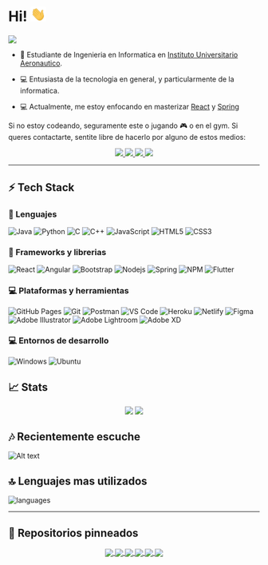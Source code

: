 # Hi! <img src="/src/wave.gif" width="30px">

<img align="center" src="/src/banner.gif"></a>

- 📖 Estudiante de Ingenieria en Informatica en [Instituto Universitario Aeronautico](https://www.iua.edu.ar/).

- 💻 Entusiasta de la tecnologia en general, y particularmente de la informatica.

- 💻 Actualmente, me estoy enfocando en masterizar [React](https://reactjs.org/) y [Spring](https://spring.io/)

Si no estoy codeando, seguramente este o jugando 🎮 o en el gym. Si queres contactarte, sentite libre de hacerlo por alguno de estos medios:

<p align="center">
	<a href="https://twitter.com/Agus_sepulveda2">
		<img src="https://img.shields.io/badge/Twitter-1DA1F2?style=for-the-badge&logo=twitter&logoColor=white" />
	</a>
	</a>
        <a href="https://steamcommunity.com/id/AguuSz/">
		<img src="https://img.shields.io/badge/steam-%23000000.svg?style=for-the-badge&logo=steam&logoColor=white" />
	</a>
    <a href="https://open.spotify.com/user/aguuusz">
		<img src="https://img.shields.io/badge/Spotify-1ED760?style=for-the-badge&logo=spotify&logoColor=white" />
	</a>
    <a href="https://www.instagram.com/agus.sepulveda02/">
		<img src="https://img.shields.io/badge/Instagram-%23E4405F.svg?style=for-the-badge&logo=Instagram&logoColor=white" />
	</a>

</p>

---

## ⚡ Tech Stack

### 🚀 Lenguajes

![Java](https://img.shields.io/badge/Java-ED8B00?style=for-the-badge&logo=java&logoColor=white)
![Python](https://img.shields.io/badge/Python-FFD43B?style=for-the-badge&logo=python&logoColor=306998)
![C](https://img.shields.io/badge/C-00599C?style=for-the-badge&logo=c&logoColor=white)
![C++](https://img.shields.io/badge/C%2B%2B-00599C?style=for-the-badge&logo=c%2B%2B&logoColor=white)
![JavaScript](https://img.shields.io/badge/JavaScript-323330?style=for-the-badge&logo=javascript&logoColor=F7DF1E)
![HTML5](https://img.shields.io/badge/HTML5-E34F26?style=for-the-badge&logo=html5&logoColor=white)
![CSS3](https://img.shields.io/badge/CSS3-1572B6?style=for-the-badge&logo=css3&logoColor=white)

### 🧩 Frameworks y librerias

![React](https://img.shields.io/badge/React-20232A?style=for-the-badge&logo=react&logoColor=61DAFB)
![Angular](https://img.shields.io/badge/angular-%23DD0031.svg?style=for-the-badge&logo=angular&logoColor=white)
![Bootstrap](https://img.shields.io/badge/Bootstrap-563D7C?style=for-the-badge&logo=bootstrap&logoColor=white)
![Nodejs](https://img.shields.io/badge/Node.js-339933?style=for-the-badge&logo=nodedotjs&logoColor=white)
![Spring](https://img.shields.io/badge/spring-%236DB33F.svg?style=for-the-badge&logo=spring&logoColor=white)
![NPM](https://img.shields.io/badge/npm-CB3837?style=for-the-badge&logo=npm&logoColor=white)
![Flutter](https://img.shields.io/badge/Flutter-%2302569B.svg?style=for-the-badge&logo=Flutter&logoColor=white)

### 💻 Plataformas y herramientas

![GitHub Pages](https://img.shields.io/badge/GitHub_Pages-100000?style=for-the-badge&logo=github&logoColor=white)
![Git](https://img.shields.io/badge/Git-F05032?style=for-the-badge&logo=git&logoColor=white)
![Postman](https://img.shields.io/badge/Postman-FF6C37?style=for-the-badge&logo=Postman&logoColor=white)
![VS Code](https://img.shields.io/badge/Visual_Studio_Code-0078D4?style=for-the-badge&logo=visual%20studio%20code&logoColor=white)
![Heroku](https://img.shields.io/badge/Heroku-430098?style=for-the-badge&logo=heroku&logoColor=white)
![Netlify](https://img.shields.io/badge/Netlify-00C7B7?style=for-the-badge&logo=netlify&logoColor=white)
![Figma](https://img.shields.io/badge/Figma-F24E1E?style=for-the-badge&logo=figma&logoColor=white)
![Adobe Illustrator](https://img.shields.io/badge/Adobe%20Illustrator-FF9A00?style=for-the-badge&logo=adobe%20illustrator&logoColor=white)
![Adobe Lightroom](https://img.shields.io/badge/Adobe%20Lightroom-31A8FF.svg?style=for-the-badge&logo=Adobe%20Lightroom&logoColor=white)
![Adobe XD](https://img.shields.io/badge/Adobe%20XD-470137?style=for-the-badge&logo=Adobe%20XD&logoColor=#FF61F6)

### 💻 Entornos de desarrollo

![Windows](https://img.shields.io/badge/Windows-0078D6?style=for-the-badge&logo=windows&logoColor=white)
![Ubuntu](https://img.shields.io/badge/Ubuntu-E95420?style=for-the-badge&logo=ubuntu&logoColor=white)

## 📈 Stats

<p align="center">
  <img width="48%" src="https://github-readme-stats.vercel.app/api?username=AguuSz&show_icons=true&hide_border=true&theme=radical" />
  <img width="48%" src="https://github-readme-streak-stats.herokuapp.com/?user=AguuSz&hide_border=true&theme=radical" />
</p>

## 🎶 Recientemente escuche

![Alt text](https://spotify-recently-played-readme.vercel.app/api?user=aguuusz&count=5)

## 🔝 Lenguajes mas utilizados

  <img alt="languages" src="https://github-readme-stats.vercel.app/api/top-langs/?username=AguuSz&layout=compact&hide_border=true&theme=radical" />

---

## 📕 Repositorios pinneados

<p align="center">

<a href="https://github.com/AguuSz/iua-game-project">
  <img align="center" src="https://github-readme-stats.vercel.app/api/pin/?username=AguuSz&repo=iua-game-project&hide_border=true&theme=radical" />
</a>

<a href="https://github.com/AguuSz/facialRecog-OpenCV">
  <img align="center" src="https://github-readme-stats.vercel.app/api/pin/?username=AguuSz&repo=facialRecog-OpenCV&hide_border=true&theme=radical" />
</a>

<a href="https://github.com/AguuSz/spotify-clone-IUA">
  <img align="center" src="https://github-readme-stats.vercel.app/api/pin/?username=AguuSz&repo=spotify-clone-IUA&hide_border=true&theme=radical" />
</a>

<a href="https://github.com/AguuSz/contacts-backend-IUA">
  <img align="center" src="https://github-readme-stats.vercel.app/api/pin/?username=AguuSz&repo=contacts-backend-IUA&hide_border=true&theme=radical" />
</a>

<a href="https://github.com/AguuSz/apuntes-iua">
  <img align="center" src="https://github-readme-stats.vercel.app/api/pin/?username=AguuSz&repo=apuntes-iua&hide_border=true&theme=radical" />
</a>

<a href="https://github.com/AguuSz/Proyecto-2018">
  <img align="center" src="https://github-readme-stats.vercel.app/api/pin/?username=AguuSz&repo=Proyecto-2018&hide_border=true&theme=radical" />
</a>
